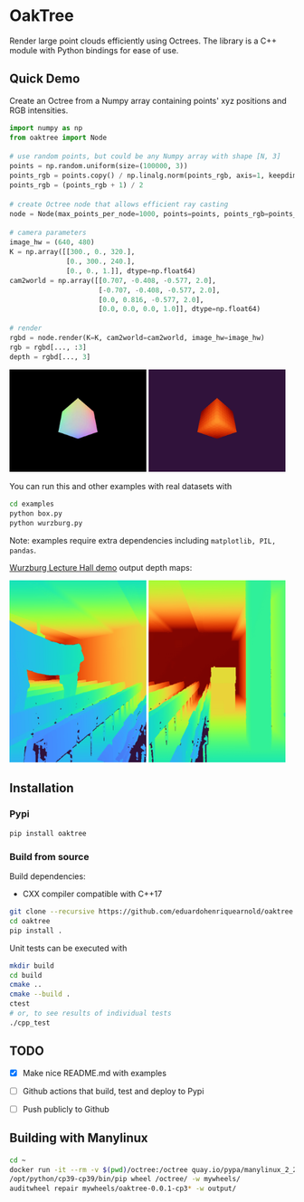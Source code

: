 # OakTree
Render large point clouds efficiently using Octrees. The library is a C++ module with Python bindings for ease of use.

## Quick Demo
Create an Octree from a Numpy array containing points' xyz positions and RGB intensities.
```python
import numpy as np
from oaktree import Node

# use random points, but could be any Numpy array with shape [N, 3]
points = np.random.uniform(size=(100000, 3))
points_rgb = points.copy() / np.linalg.norm(points_rgb, axis=1, keepdims=True)
points_rgb = (points_rgb + 1) / 2

# create Octree node that allows efficient ray casting
node = Node(max_points_per_node=1000, points=points, points_rgb=points_rgb)

# camera parameters
image_hw = (640, 480)
K = np.array([[300., 0., 320.],
              [0., 300., 240.],
              [0., 0., 1.]], dtype=np.float64)
cam2world = np.array([[0.707, -0.408, -0.577, 2.0],
                      [-0.707, -0.408, -0.577, 2.0], 
                      [0.0, 0.816, -0.577, 2.0],
                      [0.0, 0.0, 0.0, 1.0]], dtype=np.float64)

# render
rgbd = node.render(K=K, cam2world=cam2world, image_hw=image_hw)
rgb = rgbd[..., :3]
depth = rgbd[..., 3]
```
<p float="left">
  <img src="examples/box_rgb.jpg" width="48%" />
  <img src="examples/box_depth.png" width="48%" />
</p>

You can run this and other examples with real datasets with
```bash
cd examples
python box.py
python wurzburg.py
```
Note: examples require extra dependencies including `matplotlib, PIL, pandas`.

[Wurzburg Lecture Hall demo](http://kos.informatik.uni-osnabrueck.de/2Dscans/) output depth maps:
<p float="left">
  <img src="examples/wurzburg004.png" width="48%" />
  <img src="examples/wurzburg005.png" width="48%" />
</p>

## Installation

### Pypi
```bash
pip install oaktree
```

### Build from source
Build dependencies:
- CXX compiler compatible with C++17

```bash
git clone --recursive https://github.com/eduardohenriquearnold/oaktree.git
cd oaktree
pip install .
```

Unit tests can be executed with
```bash
mkdir build
cd build
cmake ..
cmake --build .
ctest
# or, to see results of individual tests
./cpp_test
```


## TODO
- [x] Make nice README.md with examples
- [ ] Github actions that build, test and deploy to Pypi
- [ ] Push publicly to Github


## Building with Manylinux
```bash
cd ~
docker run -it --rm -v $(pwd)/octree:/octree quay.io/pypa/manylinux_2_28_x86_64
/opt/python/cp39-cp39/bin/pip wheel /octree/ -w mywheels/
auditwheel repair mywheels/oaktree-0.0.1-cp3* -w output/
```